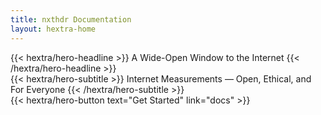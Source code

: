 ```yaml
---
title: nxthdr Documentation
layout: hextra-home
---
```


<div class="hx:mt-6 hx:mb-4">
{{< hextra/hero-headline >}}
  A Wide-Open Window to the Internet
{{< /hextra/hero-headline >}}
</div>

<div class="hx:mb-12">
{{< hextra/hero-subtitle >}}
Internet Measurements — Open, Ethical, and For Everyone
{{< /hextra/hero-subtitle >}}
</div>

<div class="hx:mb-6">
{{< hextra/hero-button text="Get Started" link="docs" >}}
</div>

